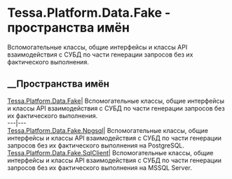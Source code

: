 # Tessa.Platform.Data.Fake - пространства имён
Вспомогательные классы, общие интерфейсы и классы API взаимодействия с СУБД по
части генерации запросов без их фактического выполнения.
##  __Пространства имён
[Tessa.Platform.Data.Fake](N_Tessa_Platform_Data_Fake.htm)| Вспомогательные
классы, общие интерфейсы и классы API взаимодействия с СУБД по части генерации
запросов без их фактического выполнения.  
---|---  
[Tessa.Platform.Data.Fake.Npgsql](N_Tessa_Platform_Data_Fake_Npgsql.htm)|
Вспомогательные классы, общие интерфейсы и классы API взаимодействия с СУБД по
части генерации запросов без их фактического выполнения на PostgreSQL.  
[Tessa.Platform.Data.Fake.SqlClient](N_Tessa_Platform_Data_Fake_SqlClient.htm)|
Вспомогательные классы, общие интерфейсы и классы API взаимодействия с СУБД по
части генерации запросов без их фактического выполнения на MSSQL Server.
